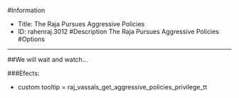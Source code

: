 #Information
 - Title: The Raja Pursues Aggressive Policies
 - ID: rahenraj.3012
#Description
The Raja Pursues Aggressive Policies
#Options

___
##We will wait and watch...

###Efects:<ul><li>custom tooltip = raj_vassals_get_aggressive_policies_privilege_tt</li></ul>
